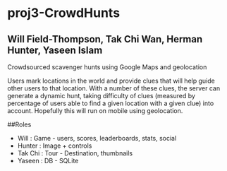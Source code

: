 proj3-CrowdHunts
================

## Will Field-Thompson, Tak Chi Wan, Herman Hunter, Yaseen Islam

Crowdsourced scavenger hunts using Google Maps and geolocation

Users mark locations in the world and provide clues that will help guide other users to that location. With a number of these clues, the server can generate a dynamic hunt, taking difficulty of clues (measured by percentage of users able to find a given location with a given clue) into account. Hopefully this will run on mobile using geolocation.

##Roles
- Will 	  : Game - users, scores, leaderboards, stats, social
- Hunter  : Image + controls
- Tak Chi : Tour - Destination, thumbnails
- Yaseen  : DB - SQLite